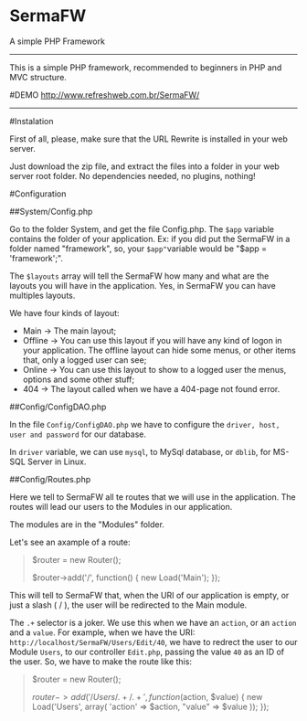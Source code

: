# SermaFW
A simple PHP Framework

--------------------------------------------------------------------------------

This is a simple PHP framework, recommended to beginners in PHP and MVC structure.

#DEMO
  http://www.refreshweb.com.br/SermaFW/

---------------------------------------------------------------------------------

#Instalation

  First of all, please, make sure that the URL Rewrite is installed in your web server.

  Just download the zip file, and extract the files into a folder in your web server root folder. No dependencies needed, no plugins, nothing!
  
#Configuration

##System/Config.php

  Go to the folder System, and get the file Config.php. 
  The `$app` variable contains the folder of your application. 
  Ex: if you did put the SermaFW in a folder named "framework", so, your `$app"`variable would be "$app = 'framework';".
  
  The `$layouts` array will tell the SermaFW how many and what are the layouts you will have in the application. 
  Yes, in SermaFW you can have multiples layouts.

  We have four kinds of layout:
    
  - Main    -> The main layout;
  - Offline -> You can use this layout if you will have any kind of logon in your application. The offline layout can hide some menus, or other items that, only a logged user can see;
  - Online  -> You can use this layout to show to a logged user the menus, options and some other stuff;
  - 404     -> The layout called when we have a 404-page not found error.

##Config/ConfigDAO.php

  In the file `Config/ConfigDAO.php` we have to configure the `driver, host, user and password` for our database.
  
  In `driver` variable, we can use `mysql`, to MySql database, or `dblib`, for MS-SQL Server in Linux.

##Config/Routes.php
  
  Here we tell to SermaFW all te routes that we will use in the application. The routes will lead our users to the Modules in our application.
  
  The modules are in the "Modules" folder.
  
  Let's see an axample of a route:
    
  >$router  = new Router();
  >          
  >$router->add('/', function() {
  >   new Load('Main');
  >});
      
  This will tell to SermaFW that, when the URI of our application is empty, or just a slash ( / ), the user will be redirected to the Main module.  
  
  The `.+` selector is a joker. We use this when we have an `action`, or an `action` and a `value`.
  For example, when we have the URI: `http://localhost/SermaFW/Users/Edit/40`, we have to redrect the user to our Module `Users`, to our controller `Edit.php`, passing the value `40` as an ID of the user.
  So, we have to make the route like this:
  
   >$router  = new Router();
  >          
  >$router->add('/Users/.+/.+', function($action, $value) {
  >   new Load('Users', array( 'action' => $action, "value" => $value ));
  >});
  
  
  

